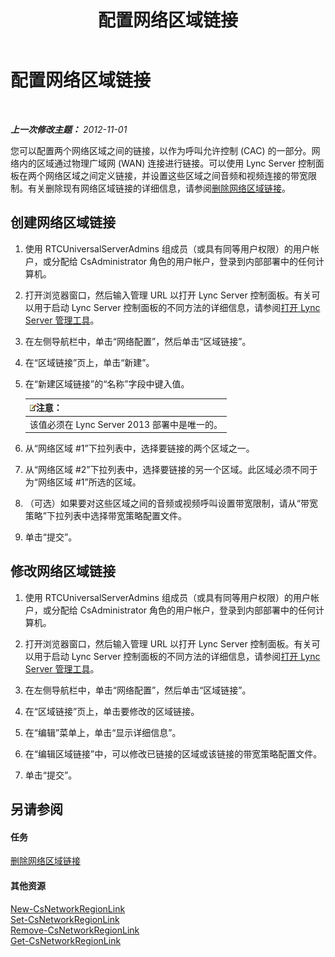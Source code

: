 ﻿---
title: 配置网络区域链接
TOCTitle: 配置网络区域链接
ms:assetid: 952bc93e-e6aa-4539-85c7-2b15f14eb382
ms:mtpsurl: https://technet.microsoft.com/zh-cn/library/Gg182551(v=OCS.15)
ms:contentKeyID: 49313631
ms.date: 05/19/2016
mtps_version: v=OCS.15
ms.translationtype: HT
---

# 配置网络区域链接

 

_**上一次修改主题：** 2012-11-01_

您可以配置两个网络区域之间的链接，以作为呼叫允许控制 (CAC) 的一部分。网络内的区域通过物理广域网 (WAN) 连接进行链接。可以使用 Lync Server 控制面板在两个网络区域之间定义链接，并设置这些区域之间音频和视频连接的带宽限制。有关删除现有网络区域链接的详细信息，请参阅[删除网络区域链接](lync-server-2013-deleting-network-region-links.md)。

## 创建网络区域链接

1.  使用 RTCUniversalServerAdmins 组成员（或具有同等用户权限）的用户帐户，或分配给 CsAdministrator 角色的用户帐户，登录到内部部署中的任何计算机。

2.  打开浏览器窗口，然后输入管理 URL 以打开 Lync Server 控制面板。有关可以用于启动 Lync Server 控制面板的不同方法的详细信息，请参阅[打开 Lync Server 管理工具](lync-server-2013-open-lync-server-administrative-tools.md)。

3.  在左侧导航栏中，单击“网络配置”，然后单击“区域链接”。

4.  在“区域链接”页上，单击“新建”。

5.  在“新建区域链接”的“名称”字段中键入值。
    
    <table>
    <thead>
    <tr class="header">
    <th><img src="images/Dn783119.note(OCS.15).gif" title="note" alt="note" />注意：</th>
    </tr>
    </thead>
    <tbody>
    <tr class="odd">
    <td>该值必须在 Lync Server 2013 部署中是唯一的。</td>
    </tr>
    </tbody>
    </table>


6.  从“网络区域 \#1”下拉列表中，选择要链接的两个区域之一。

7.  从“网络区域 \#2”下拉列表中，选择要链接的另一个区域。此区域必须不同于为“网络区域 \#1”所选的区域。

8.  （可选）如果要对这些区域之间的音频或视频呼叫设置带宽限制，请从“带宽策略”下拉列表中选择带宽策略配置文件。

9.  单击“提交”。

## 修改网络区域链接

1.  使用 RTCUniversalServerAdmins 组成员（或具有同等用户权限）的用户帐户，或分配给 CsAdministrator 角色的用户帐户，登录到内部部署中的任何计算机。

2.  打开浏览器窗口，然后输入管理 URL 以打开 Lync Server 控制面板。有关可以用于启动 Lync Server 控制面板的不同方法的详细信息，请参阅[打开 Lync Server 管理工具](lync-server-2013-open-lync-server-administrative-tools.md)。

3.  在左侧导航栏中，单击“网络配置”，然后单击“区域链接”。

4.  在“区域链接”页上，单击要修改的区域链接。

5.  在“编辑”菜单上，单击“显示详细信息”。

6.  在“编辑区域链接”中，可以修改已链接的区域或该链接的带宽策略配置文件。

7.  单击“提交”。

## 另请参阅

#### 任务

[删除网络区域链接](lync-server-2013-deleting-network-region-links.md)  

#### 其他资源

[New-CsNetworkRegionLink](new-csnetworkregionlink.md)  
[Set-CsNetworkRegionLink](set-csnetworkregionlink.md)  
[Remove-CsNetworkRegionLink](remove-csnetworkregionlink.md)  
[Get-CsNetworkRegionLink](get-csnetworkregionlink.md)

